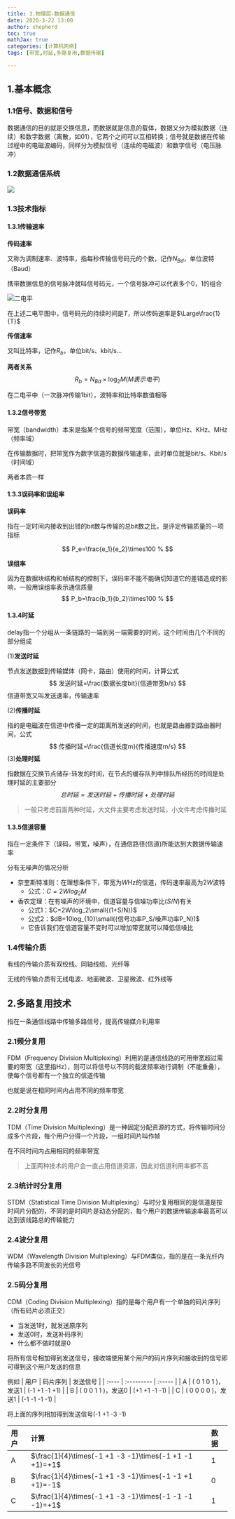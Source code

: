 ```yaml
---
title: 3.物理层-数据通信
date: 2020-3-22 13:00
author: shepherd
toc: true
mathJax: true
categories: [计算机网络]
tags: [带宽,时延,多路复用,数据传输]

---
```


## 1.基本概念

### 1.1信号、数据和信号

数据通信的目的就是交换信息，而数据就是信息的载体，数据又分为模拟数据（连续）和数字数据（离散，如01），它两个之间可以互相转换；信号就是数据在传输过程中的电磁波编码，同样分为模拟信号（连续的电磁波）和数字信号（电压脉冲）

<!-- more -->

### 1.2数据通信系统

![](https://cdn.jsdelivr.net/gh/shepherdev/blog_image/article/2020/communication-system.png)

### 1.3技术指标

#### 1.3.1传输速率

**传码速率**

又称为调制速率、波特率，指每秒传输信号码元的个数，记作$N_{Bd}$，单位波特（Baud）

携带数据信息的信号脉冲就叫信号码元，一个信号脉冲可以代表多个0，1的组合

![二电平](https://cdn.jsdelivr.net/gh/shepherdev/blog_image/article/2020/二电平.png)

在上述二电平图中，信号码元的持续时间是$T$，所以传码速率是$\Large\frac{1}{T}$

**传信速率**

又叫比特率，记作$R_b$，单位bit/s、kbit/s…

**两者关系**
$$
R_b=N_{Bd}\times\log_2 M(M表示电平)
$$

在二电平中（一次脉冲传输1bit），波特率和比特率数值相等

#### 1.3.2信号带宽

带宽（bandwidth）本来是指某个信号的频带宽度（范围），单位Hz、KHz、MHz（频率域）

在传输数据时，把带宽作为数字信道的数据传输速率，此时单位就是bit/s、Kbit/s（时间域）

两者本质一样

#### 1.3.3误码率和误组率

**误码率**

指在一定时间内接收到出错的bit数与传输的总bit数之比，是评定传输质量的一项指标

$$
P_e=\frac{e_1}{e_2}\times100 %
$$

**误组率**

因为在数据块结构和帧结构的控制下，误码率不能不能确切知道它的差错造成的影响，一般用误组率表示通信质量
$$
P_b=\frac{b_1}{b_2}\times100 %
$$

#### 1.3.4时延

delay指一个分组从一条链路的一端到另一端需要的时间，这个时间由几个不同的部分组成

(1)**发送时延**

节点发送数据到传输媒体（网卡，路由）使用的时间，计算公式
$$
发送时延=\frac{数据长度bit}{信道带宽b/s}
$$
信道带宽又叫发送速率，传输速率

(2)**传播时延**

指的是电磁波在信道中传播一定的距离所发送的时间，也就是路由器到路由器时间，公式
$$
传播时延=\frac{信道长度m}{传播速度m/s}
$$
(3)**处理时延**

指数据在交换节点储存-转发的时间，在节点的缓存队列中排队所经历的时间是处理时延的主要部分
$$
总时延=发送时延+传播时延+处理时延
$$

> 一般只考虑前面两种时延，大文件主要考虑发送时延，小文件考虑传播时延

#### 1.3.5信道容量

指在一定条件下（误码，带宽，噪声），在通信路径(信道)所能达到大数据传输速率

分有无噪声的情况分析

- 奈奎斯特准则：在理想条件下，带宽为$W$Hz的信道，传码速率最高为2$W$波特
  - 公式：$C=2Wlog_2 M$
- 香农定理：在有噪声的环境中，信道容量与信噪功率比($S/N$)有关
  - 公式1：$C=2W\log_2\small{(1+S/N)}$
  - 公式2：$dB=10log_{10}\small({信号功率P_S/噪声功率P_N})$
  - 它告诉我们在信道容量不变时可以增加带宽就可以降低信噪比

### 1.4传输介质

有线的传输介质有双绞线、同轴线缆、光纤等

无线的传输介质有无线电波、地面微波、卫星微波、红外线等

## 2.多路复用技术

指在一条通信线路中传输多路信号，提高传输媒介利用率

### 2.1频分复用

FDM（Frequency Division Multiplexing）利用的是通信线路的可用带宽超过需要的带宽（这里指Hz），则可以将信号以不同的载波频率进行调制（不能重叠），使每个信号都有一个独立的信道传输

也就是说在相同时间内占用不同的频率带宽

### 2.2时分复用

TDM（Time Division Multiplexing）是一种固定分配资源的方式，将传输时间分成多个片段，每个用户分得一个片段，一组时间片叫作帧

在不同时间内占用相同的频率带宽

> 上面两种技术的用户会一直占用信道资源，因此对信道利用率都不高

### 2.3统计时分复用

STDM（Statistical Time Division Multiplexing）与时分复用相同的是信道是按时间片分配的，不同的是时间片是动态分配的，每个用户的数据传输速率最高可以达到该线路总的传输能力

### 2.4波分复用

WDM（Wavelength Division Multiplexing）与FDM类似，指的是在一条光纤内传输多路不同波长的光信号

### 2.5码分复用

CDM（Coding Division Multiplexing）指的是每个用户有一个单独的码片序列（所有码片必须正交）

- 当发送1时，就发送原序列
- 发送0时，发送补码序列
- 什么都不做时就是0

将所有信号相加得到发送信号，接收端使用某个用户的码片序列和接收到的信号即可得到这个用户发送的信息

例如
| 用户 | 码片序列 | 发送信号 |
| :---- | :--------- | :----- |
| A | ( 0 1 0 1 )，发送1 | (-1 +1 -1 +1) |
| B | ( 0 0 1 1 )，发送0 | (+1 +1 -1 -1) |
| C | ( 0 0 0 0 )，发送1 | (-1 -1 -1 -1) |

将上面的序列相加得到发送信号(-1 +1 -3 -1)

| 用户 | 计算                                                   | 数据 |
| :--- | :----------------------------------------------------- | :--- |
| A    | $\frac{1}{4}\times(-1 +1 -3 -1)\times(-1 +1 -1 +1)=+1$ | 1    |
| B    | $\frac{1}{4}\times(-1 +1 -3 -1)\times(-1 -1 +1 +1)=-1$ | 0    |
| C    | $\frac{1}{4}\times(-1 +1 -3 -1)\times(-1 -1 -1 -1)=+1$ | 1    |